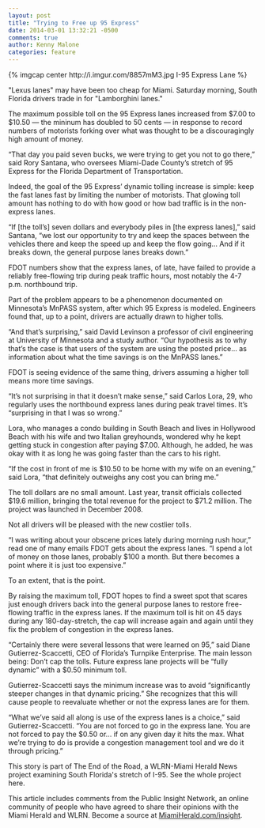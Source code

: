 ```yaml
---
layout: post
title: "Trying to Free up 95 Express"
date: 2014-03-01 13:32:21 -0500
comments: true
author: Kenny Malone
categories: feature 
---
```


<div class="large-8 large-centered columns">
  {% imgcap center http://i.imgur.com/8857mM3.jpg I-95 Express Lane %}
</div>

"Lexus lanes" may have been too cheap for Miami. Saturday morning, South Florida drivers trade in for "Lamborghini lanes."

The maximum possible toll on the 95 Express lanes increased from $7.00 to $10.50 — the mininum has doubled to 50 cents — in response to record numbers of motorists forking over what was thought to be a discouragingly high amount of money.

“That day you paid seven bucks, we were trying to get you not to go there,” said Rory Santana, who oversees Miami-Dade County’s stretch of 95 Express for the Florida Department of Transportation.

Indeed, the goal of the 95 Express’ dynamic tolling increase is simple: keep the fast lanes fast by limiting the number of motorists. That glowing toll amount has nothing to do with how good or how bad traffic is in the non-express lanes.

“If [the toll’s] seven dollars and everybody piles in [the express lanes],” said Santana, “we lost our opportunity to try and keep the spaces between the vehicles there and keep the speed up and keep the flow going... And if it breaks down, the general purpose lanes breaks down.”
<!--more-->
FDOT numbers show that the express lanes, of late, have failed to provide a reliably free-flowing trip during peak traffic hours, most notably the 4-7 p.m. northbound trip.

Part of the problem appears to be a phenomenon documented on Minnesota’s MnPASS system, after which 95 Express is modeled. Engineers found that, up to a point, drivers are actually drawn to higher tolls.

“And that’s surprising,” said David Levinson a professor of civil engineering at University of Minnesota and a study author. “Our hypothesis as to why that’s the case is that users of the system are using the posted price... as information about what the time savings is on the MnPASS lanes.”

FDOT is seeing evidence of the same thing, drivers assuming a higher toll means more time savings.

“It’s not surprising in that it doesn’t make sense,” said Carlos Lora, 29, who regularly uses the northbound express lanes during peak travel times. It’s “surprising in that I was so wrong.”

Lora, who manages a condo building in South Beach and lives in Hollywood Beach with his wife and two Italian greyhounds, wondered why he kept getting stuck in congestion after paying $7.00. Although, he added, he was okay with it as long he was going faster than the cars to his right.

“If the cost in front of me is $10.50 to be home with my wife on an evening,” said Lora, “that definitely outweighs any cost you can bring me.”

The toll dollars are no small amount. Last year, transit officials collected $19.6 million, bringing the total revenue for the project to $71.2 million. The project was launched in December 2008.

Not all drivers will be pleased with the new costlier tolls.

“I was writing about your obscene prices lately during morning rush hour,” read one of many emails FDOT gets about the express lanes. “I spend a lot of money on those lanes, probably $100 a month. But there becomes a point where it is just too expensive.”

To an extent, that is the point.

By raising the maximum toll, FDOT hopes to find a sweet spot that scares just enough drivers back into the general purpose lanes to restore free-flowing traffic in the express lanes. If the maximum toll is hit on 45 days during any 180-day-stretch, the cap will increase again and again until they fix the problem of congestion in the express lanes.

“Certainly there were several lessons that were learned on 95,” said Diane Gutierrez-Scaccetti, CEO of Florida’s Turnpike Enterprise. The main lesson being: Don’t cap the tolls. Future express lane projects will be “fully dynamic” with a $0.50 minimum toll.

Gutierrez-Scaccetti says the minimum increase was to avoid “significantly steeper changes in that dynamic pricing.” She recognizes that this will cause people to reevaluate whether or not the express lanes are for them.

“What we’ve said all along is use of the express lanes is a choice,” said Gutierrez-Scaccetti. “You are not forced to go in the express lane. You are not forced to pay the $0.50 or... if on any given day it hits the max. What we’re trying to do is provide a congestion management tool and we do it through pricing.”

This story is part of The End of the Road, a WLRN-Miami Herald News project examining South Florida's stretch of I-95. See the whole project here.

This article includes comments from the Public Insight Network, an online community of people who have agreed to share their opinions with the Miami Herald and WLRN. Become a source at [MiamiHerald.com/insight](http://miamiherald.com/insight).
